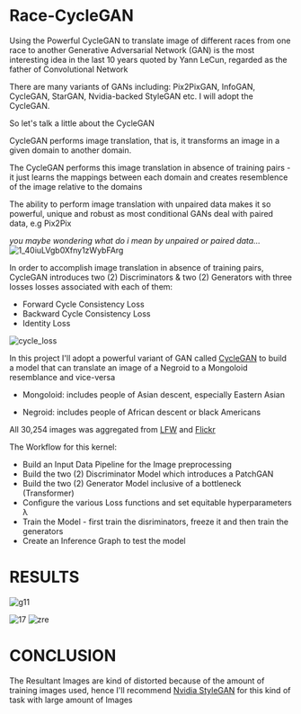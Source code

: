# Race-CycleGAN
Using the Powerful CycleGAN to translate image of different races from one race to another
Generative Adversarial Network (GAN) is the most interesting idea in the last 10 years quoted by Yann LeCun, regarded as the father of Convolutional Network

There are many variants of GANs including: Pix2PixGAN, InfoGAN, CycleGAN, StarGAN, Nvidia-backed StyleGAN etc. 
I will adopt the CycleGAN.


So let's talk a little about the CycleGAN

CycleGAN performs image translation, that is, it transforms an image in a given domain to another domain. 

The CycleGAN performs this image translation in absence of training pairs - it just learns the mappings between each domain and creates resemblence of the image relative to the domains

The ability to perform image translation with unpaired data makes it so powerful, unique and robust as most conditional GANs deal with paired data, e.g Pix2Pix

*you maybe wondering what do i mean by unpaired or paired data...* 
![1_40iuLVgb0Xfny1zWybFArg](https://user-images.githubusercontent.com/51057490/83194891-45847700-a131-11ea-956d-0292a0396029.png)

In order to accomplish image translation in absence of training pairs, CycleGAN introduces two (2) Discriminators & two (2) Generators with three losses losses associated with each of them:
- Forward Cycle Consistency Loss
- Backward Cycle Consistency Loss
- Identity Loss

![cycle_loss](https://user-images.githubusercontent.com/51057490/83192850-056fc500-a12e-11ea-9118-01417ead05ca.png)

In this project I'll adopt a powerful variant of GAN called [CycleGAN](https://arxiv.org/pdf/1703.10593.pdf) to build a model that can translate an image of a Negroid to a Mongoloid resemblance and vice-versa

- Mongoloid: includes people of Asian descent, especially Eastern Asian 
 
- Negroid: includes people of African descent or black Americans

All 30,254 images was aggregated from [LFW](http://vis-www.cs.umass.edu/lfw/) and [Flickr](https://www.flickr.com/)

The Workflow for this kernel:

- Build an Input Data Pipeline for the Image preprocessing
- Build the two (2) Discriminator Model which introduces a PatchGAN
- Build the two (2) Generator Model inclusive of a bottleneck (Transformer)
- Configure the various Loss functions and set equitable hyperparameters λ
- Train the Model - first train the disriminators, freeze it and then train the generators 
- Create an Inference Graph to test the model

# RESULTS

![g11](https://user-images.githubusercontent.com/51057490/83197329-3acbe100-a135-11ea-8192-88963453c751.JPG)

![17](https://user-images.githubusercontent.com/51057490/83197476-723a8d80-a135-11ea-981a-0c3a73f452fa.JPG)
![zre](https://user-images.githubusercontent.com/51057490/83197429-5e8f2700-a135-11ea-9c7b-b5440dd41ac3.JPG)

# CONCLUSION

The Resultant Images are kind of distorted because of the amount of training images used, hence I'll recommend [Nvidia StyleGAN](https://arxiv.org/pdf/1812.04948.pdf) for this kind of task with large amount of Images  
